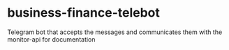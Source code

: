 # business-finance-telebot
Telegram bot that accepts the messages and communicates them with the monitor-api for documentation

